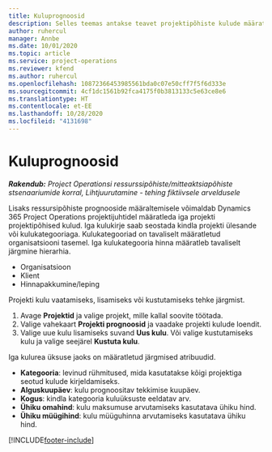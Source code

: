 ```yaml
---
title: Kuluprognoosid
description: Selles teemas antakse teavet projektipõhiste kulude määratlemise või prognoosimise kohta.
author: ruhercul
manager: Annbe
ms.date: 10/01/2020
ms.topic: article
ms.service: project-operations
ms.reviewer: kfend
ms.author: ruhercul
ms.openlocfilehash: 10872366453985561bda0c07e50cff7f5f6d333e
ms.sourcegitcommit: 4cf1dc1561b92fca4175f0b3813133c5e63ce8e6
ms.translationtype: HT
ms.contentlocale: et-EE
ms.lasthandoff: 10/28/2020
ms.locfileid: "4131698"
---
```

# <a name="expense-estimates"></a>Kuluprognoosid
_**Rakendub:** Project Operationsi ressurssipõhiste/mitteaktsiapõhiste stsenaariumide korral,  Lihtjuurutamine - tehing fiktiivsele arveldusele_

Lisaks ressursipõhiste prognooside määraltemisele võimaldab Dynamics 365 Project Operations projektijuhtidel määratleda iga projekti projektipõhised kulud. Iga kulukirje saab seostada kindla projekti ülesande või kulukategooriaga. Kulukategooriad on tavaliselt määratletud organisatsiooni tasemel. Iga kulukategooria hinna määratleb tavaliselt järgmine hierarhia.

- Organisatsioon
- Klient
- Hinnapakkumine/leping

Projekti kulu vaatamiseks, lisamiseks või kustutamiseks tehke järgmist.

1. Avage **Projektid** ja valige projekt, mille kallal soovite töötada.
2. Valige vahekaart **Projekti prognoosid** ja vaadake projekti kulude loendit.
3. Valige uue kulu lisamiseks suvand **Uus kulu**. Või valige kustutamiseks kulu ja valige seejärel **Kustuta kulu**.

Iga kulurea üksuse jaoks on määratletud järgmised atribuudid.

- **Kategooria**: levinud rühmitused, mida kasutatakse kõigi projektiga seotud kulude kirjeldamiseks.
- **Alguskuupäev**: kulu prognoositav tekkimise kuupäev.
- **Kogus**: kindla kategooria kuluüksuste eeldatav arv.
- **Ühiku omahind**: kulu maksumuse arvutamiseks kasutatava ühiku hind.
- **Ühiku müügihind**: kulu müüguhinna arvutamiseks kasutatava ühiku hind.



[!INCLUDE[footer-include](../includes/footer-banner.md)]